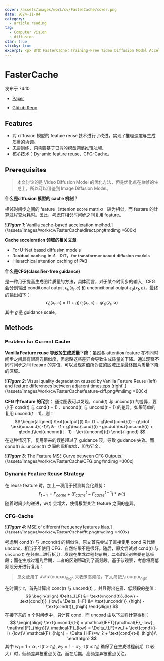 ```yaml
---
cover: /assets/images/work/cv/FasterCache/cover.png
date: 2024-11-04
category:
  - article reading
tag:
  - Computer Vision
  - diffusion
star: true
sticky: true
excerpt: <p> 论文 FasterCache：Training-Free Video Diffusion Model Acceleration with High Quality 的阅读笔记</p>
---
```

# FasterCache
发布于 24.10

- <i class="fa-solid fa-newspaper"></i> [ Paper](https://arxiv.org/abs/2410.19355)

- <i class="fa-brands fa-github"></i> [ Github Repo](https://github.com/Vchitect/FasterCache)

## Features

- 对 diffusion 模型的 feature reuse 技术进行了改进，实现了推理速度与生成质量的协调。
- 无需训练，只需要基于已有的模型调整推理过程。
- 核心技术：Dynamic feature reuse、CFG-Cache。

## Prerequisites

> 本文讨论的是 Video Diffusion Model 的优化方法，但是优化点在单帧的生成上，所以可以借鉴到 Image Diffusion Model。

**什么是diffusion 模型的 cache 机制？**

相邻时间步之间的 feature（attenion score matrix） 较为相似，而 feature 的计算过程较为耗时。因此，考虑在相邻时间步之间复用 feature。

![***Figure 1***: Vanilla cache-based acceleration method.](/assets/images/work/cv/FasterCache/direct.png#mdimg =600x)

**Cache acceleration 领域的相关文章**

- For U-Net based diffusion models
- Residual caching in $\Delta$ - DiT，for transformer based diffusion models
- Hierarchical attention caching of PAB

**什么是CFG(classifier-free guidance)**

是一种用于提高生成图片质量的方法，具体而言，对于某个时间步的输入，CFG 会分别输出 conditional output $\epsilon_\theta(x_t, c)$ 和 unconditional output $\epsilon_\theta(x_t, \emptyset)$，最终的输出如下：
$$
\tilde{\epsilon}_{\theta}(x_t, c) = (1 + g) \epsilon_{\theta}(x_t, c) - g \epsilon_{\theta}(z_t, \emptyset)
$$
其中 $g$ 是 guidance scale。

## Methods

### Problem for Current Cache

**Vanilla Feature reuse 导致的生成质量下降**：虽然各 attention feature 在不同时间步之间具有很高的相似度，但忽略这些差异会导致生成质量的下降。通过观察不同时间步之间 feature 的差值，可以发现差值所对应的区域正是最终图片质量下降的区域。

![***Figure 2***: Visual quality degradation caused by Vanilla Feature Reuse (left) and feature differences between adjacent timesteps (right).](/assets/images/work/cv/FasterCache/feature-diff.png#mdimg =600x)

**CFG 中 feature 的冗余**： 通过图表可以发现，$\text{cond}(t)$ 与 $\text{uncond}(t)$ 的差异，要小于 $\text{cond}(t)$ 与 $\text{cond}(t-1)$ 、$\text{uncond}(t)$ 与 $\text{uncond}(t-1)$   的差异。如果简单的复用 $\text{uncond}(t-1)$，则：
$$
\begin{aligned}
\text{output}(t) &= (1 + g)\text{cond}(t) - g\cdot \text{uncond}(t-1)\\
&= (1 + g)\text{cond}(t) - g\cdot \text{uncond}(t) + g\cdot(\text{uncond}(t - 1) - \text{uncond}(t))
\end{aligned}
$$
在这种情况下，复用带来的误差超过了 guidance 项，导致 guidance 失效。而 $\text{cond}(t)$ 与 $\text{uncond}(t)$ 之间的高相似度，即为冗余。

![***Figure 3***: The Feature MSE Curve between CFG Outputs.](/assets/images/work/cv/FasterCache/CFG.png#mdimg =300x)

### Dynamic Feature Reuse Strategy

在 reuse feature 时，加上一项用于预测其变化趋势：
$$
F_{t-1} = F_{cache} + (F_{cache}^t - F_{cache}^{t+1}) * w(t)
$$
随着时间步的递进，$w(t)$ 会增大，使得模型关注 feature 之间的差异。

### CFG-Cache

![***Figure 4***: MSE of different frequency features bias.](/assets/images/work/cv/FasterCache/fft.png#mdimg =400x)

考虑到 $\text{cond}(t)$ 与 $\text{uncond}(t)$ 的相似性，原文首先尝试了直接使用 cond 来代替 uncond，相当于不使用 CFG，自然结果不是很好。随后，原文尝试对 $\text{cond}(t)$ 与 $\text{uncond}(t)$ 在频率上进行拆分，发现在生成过程的前期，二者的区别主要在低频段；而在生成过程的后期，二者的区别移动到了高频段。基于该观察，考虑将高低频段分开进行复用：

> 原文使用了 $\mathcal{FFT}(\text{output})_{high}$ 来表示高频段，下文简记为 $\text{output}_{high}$

在时间步 $t$，首先计算出 $\text{cond}(t)$ 与 $\text{uncond}(t)$ ，并且得出在高、低频段的差值：
$$
\begin{align}
\Delta_{LF} &= \text{uncond(t)}_{low} - \text{cond(t)}_{low}\\
\Delta_{HF} &= \text{uncond(t)}_{high} - \text{cond(t)}_{high}
\end{align}
$$
在接下来的 n 个时间步中，只计算 cond，而 uncond 由以下过程计算得到：
$$
\begin{align}
\text{uncond}(t-i) = \mathcal{IFFT}(\mathcal{F}_{low}, \mathcal{F}_{high})\\
\mathcal{F}_{low} = \Delta_{LF}*w_1 + \text{cond}(t-i)_{low}\\
\mathcal{F}_{high} = \Delta_{HF}*w_2 + \text{cond}(t-i)_{high}\\
\end{align}
$$
其中 $w_1 = 1 + \alpha_1 \cdot \mathbb{I} (t > t_0), w_2 = 1 + \alpha_2 \cdot \mathbb{I} (t \leq t_0)$ 确保了在生成过程前期（t 较大）时，低频差异被重点关注，而在后期，高频差异被重点关注。
